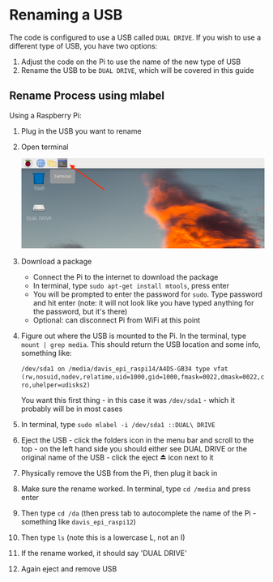 # Renaming a USB 
The code is configured to use a USB called `DUAL DRIVE`. If you wish to use a different type of USB, you have two options: 
1. Adjust the code on the Pi to use the name of the new type of USB
2. Rename the USB to be `DUAL DRIVE`, which will be covered in this guide

## Rename Process using mlabel
Using a Raspberry Pi:
1. Plug in the USB you want to rename
2. Open terminal

   <img src=screenshots/terminal.png>

3. Download a package
   - Connect the Pi to the internet to download the package
   - In terminal, type `sudo apt-get install mtools`, press enter
   - You will be prompted to enter the password for `sudo`. Type password and hit enter (note: it will not look like you have typed anything for the password, but it's there)
   - Optional: can disconnect Pi from WiFi at this point
4. Figure out where the USB is mounted to the Pi. In the terminal, type `mount | grep media`. This should return the USB location and some info, something like:
   ```
   /dev/sda1 on /media/davis_epi_raspi14/A4DS-GB34 type vfat (rw,nosuid,nodev,relatime,uid=1000,gid=1000,fmask=0022,dmask=0022,codepage=437,iocharset=ascii,shortname=mixed,showexec,utf8,flush,errors=remount-ro,uhelper=udisks2)
   ```

   You want this first thing - in this case it was `/dev/sda1` - which it probably will be in most cases

5. In terminal, type `sudo mlabel -i /dev/sda1 ::DUAL\ DRIVE`
6. Eject the USB - click the folders icon in the menu bar and scroll to the top - on the left hand side you should either see DUAL DRIVE or the original name of the USB - click the eject ⏏️ icon next to it
7. Physically remove the USB from the Pi, then plug it back in
8. Make sure the rename worked. In terminal, type `cd /media` and press enter
9. Then type `cd /da` (then press tab to autocomplete the name of the Pi - something like `davis_epi_raspi12`)
10. Then type `ls` (note this is a lowercase L, not an I)
11. If the rename worked, it should say 'DUAL DRIVE'
12. Again eject and remove USB 
